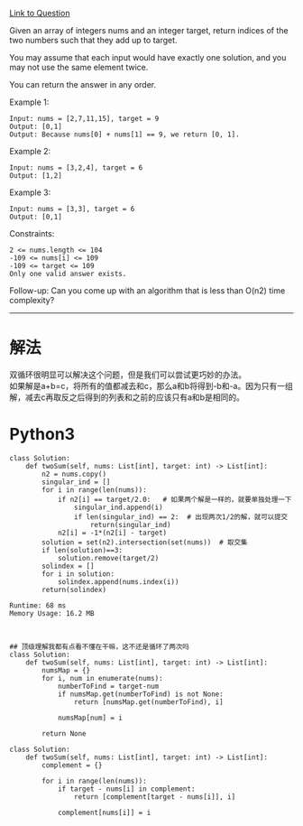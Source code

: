 [Link to Question](https://leetcode.com/explore/interview/card/top-interview-questions-easy/92/array/546/)

Given an array of integers nums and an integer target, return indices of the two numbers such that they add up to target.

You may assume that each input would have exactly one solution, and you may not use the same element twice.

You can return the answer in any order.

 

Example 1:
```
Input: nums = [2,7,11,15], target = 9
Output: [0,1]
Output: Because nums[0] + nums[1] == 9, we return [0, 1].
```
Example 2:
```
Input: nums = [3,2,4], target = 6
Output: [1,2]
```
Example 3:
```
Input: nums = [3,3], target = 6
Output: [0,1]
 ```

Constraints:
```
2 <= nums.length <= 104
-109 <= nums[i] <= 109
-109 <= target <= 109
Only one valid answer exists.
 ```

Follow-up: Can you come up with an algorithm that is less than O(n2) time complexity?

-----
# 解法
双循环很明显可以解决这个问题，但是我们可以尝试更巧妙的办法。      
如果解是a+b=c，将所有的值都减去和c，那么a和b将得到-b和-a。因为只有一组解，减去c再取反之后得到的列表和之前的应该只有a和b是相同的。     

# Python3
```python3
class Solution:
    def twoSum(self, nums: List[int], target: int) -> List[int]:
        n2 = nums.copy()
        singular_ind = []
        for i in range(len(nums)):
            if n2[i] == target/2.0:   # 如果两个解是一样的，就要单独处理一下
                singular_ind.append(i)
                if len(singular_ind) == 2:  # 出现两次1/2的解，就可以提交
                    return(singular_ind)
            n2[i] = -1*(n2[i] - target)
        solution = set(n2).intersection(set(nums))  # 取交集
        if len(solution)==3:
            solution.remove(target/2)
        solindex = []
        for i in solution:
            solindex.append(nums.index(i))
        return(solindex)

Runtime: 68 ms
Memory Usage: 16.2 MB



## 顶级理解我都有点看不懂在干嘛，这不还是循环了两次吗
class Solution:
    def twoSum(self, nums: List[int], target: int) -> List[int]:
        numsMap = {}
        for i, num in enumerate(nums):
            numberToFind = target-num
            if numsMap.get(numberToFind) is not None:
                return [numsMap.get(numberToFind), i]

            numsMap[num] = i
            
        return None

class Solution:
    def twoSum(self, nums: List[int], target: int) -> List[int]:
        complement = {}
        
        for i in range(len(nums)):
            if target - nums[i] in complement:
                return [complement[target - nums[i]], i]
            
            complement[nums[i]] = i
```